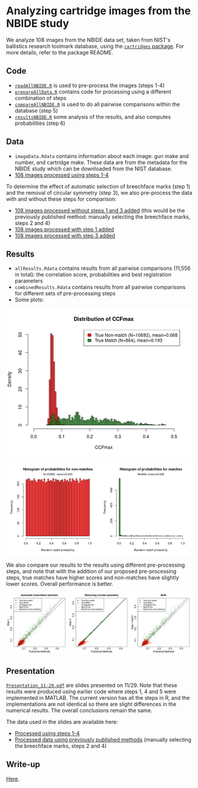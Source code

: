 Analyzing cartridge images from the NBIDE study
================

We analyze 108 images from the NBIDE data set, taken from NIST's ballistics research toolmark database, using the [`cartridges` package](https://github.com/xhtai/cartridges). For more details, refer to the package README.

Code
----

-   [`readAllNBIDE.R`](https://github.com/xhtai/NBIDE-cartridges/blob/master/readAllNBIDE.R) is used to pre-process the images (steps 1-4)
-   [`prepareAllData.R`](https://github.com/xhtai/NBIDE-cartridges/blob/master/prepareAllData.R) contains code for processing using a different combination of steps
-   [`compareAllNBIDE.R`](https://github.com/xhtai/NBIDE-cartridges/blob/master/compareAllNBIDE.R) is used to do all pairwise comparisons within the database (step 5)
-   [`resultsNBIDE.R`](https://github.com/xhtai/NBIDE-cartridges/blob/master/resultsNBIDE.R) some analysis of the results, and also computes probabilities (step 6)

Data
----

-   `imageData.Rdata` contains information about each image: gun make and number, and cartridge make. These data are from the metadata for the NBIDE study which can be downloaded from the NIST database.
-   [108 images processed using steps 1-4](https://app.box.com/s/bsgtumz1dmo7pwrhlclkdydn3i9c5gy7)

To determine the effect of automatic selection of breechface marks (step 1) and the removal of circular symmetry (step 3), we also pre-process the data with and without these steps for comparison:

-   [108 images processed without steps 1 and 3 added](https://app.box.com/s/p8ailczfrvz057nb5kxv23s83d7e4l3c) (this would be the previously published method: manually selecting the breechface marks, steps 2 and 4)
-   [108 images processed with step 1 added](https://app.box.com/s/dh4owysmrzyciz9gsg7lbs1lh7eeic4y)
-   [108 images processed with step 3 added](https://app.box.com/s/gf22k07ixykcbdumbu6k21xs7x0o8s5y)

Results
-------

-   `allResults.Rdata` contains results from all pairwise comparisons (11,556 in total): the correlation score, probabilities and best registration parameters
-   `combinedResults.Rdata` contains results from all pairwise comparisons for different sets of pre-processing steps
-   Some plots:

![](distributionCCFmax.png)

![](distributionProbs.png)

We also compare our results to the results using different pre-processing steps, and note that with the addition of our proposed pre-processing steps, true matches have higher scores and non-matches have slightly lower scores. Overall performance is better.

![](resultsVsPublished.png)

Presentation
------------

[`Presentation_11-29.pdf`](https://github.com/xhtai/NBIDE-cartridges/blob/master/Presentation_11-29.pdf) are slides presented on 11/29. Note that these results were produced using earlier code where steps 1, 4 and 5 were implemented in MATLAB. The current version has all the steps in R, and the implementations are not identical so there are slight differences in the numerical results. The overall conclusions remain the same.

The data used in the slides are available here:

-   [Processed using steps 1-4](https://app.box.com/s/dguq02tjemimhcgj2gc0rdhau1cnou4d)
-   [Processed data using previously published methods](https://app.box.com/s/o0dguefk95dy6zl3q9ypf08ksjbyl6wo) (manually selecting the breechface marks, steps 2 and 4)

Write-up
--------

[Here](https://github.com/xhtai/NBIDE-cartridges/blob/master/ADA_report.pdf).
